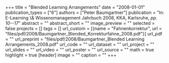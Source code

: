 +++
title = "Blended Learning Arrangements"
date = "2008-01-01"
publication_types = ["6"]
authors = ["Peter Baumgartner"]
publication = "In: E-Learning \\& Wissensmanagement Jahrbuch 2008, KKA, Karlsruhe, _pp. 10--17_"
abstract = ""
abstract_short = ""
image_preview = ""
selected = false
projects = []
tags = []
url_custom = [{name = "Fahnenkorrektur", url = "files/pdf/2008/Baumgartner_Blended_Korrekturfahne_2008.pdf"}]
url_pdf = ""
url_preprint = "files/pdf/2008/Baumgartner_Blended Learning Arrangements_2008.pdf"
url_code = ""
url_dataset = ""
url_project = ""
url_slides = ""
url_video = ""
url_poster = ""
url_source = ""
math = true
highlight = true
[header]
image = ""
caption = ""
+++
